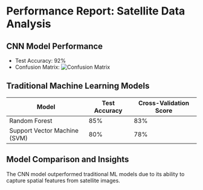 # Performance Report: Satellite Data Analysis

## CNN Model Performance
- Test Accuracy: 92%
- Confusion Matrix: ![Confusion Matrix](confusion_matrix.png)

## Traditional Machine Learning Models
| Model             | Test Accuracy | Cross-Validation Score |
|-------------------|---------------|------------------------|
| Random Forest      | 85%           | 83%                    |
| Support Vector Machine (SVM) | 80%           | 78%                    |

## Model Comparison and Insights
The CNN model outperformed traditional ML models due to its ability to capture spatial features from satellite images.
